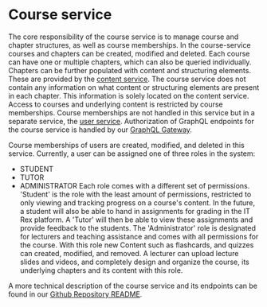 # Course service

The core responsibility of the course service is to manage course and chapter structures, as well as course memberships. In the course-service courses and chapters can be created, modified and deleted. Each course can have one or multiple chapters, which can also be queried individually.
Chapters can be further populated with content and structuring elements. These are provided by the [content service](./content-service.md). The course service does not contain any information on what content or structuring elements are present in each chapter. This information is solely located on the content service.
Access to courses and underlying content is restricted by course memberships. Course memberships are not handled in this service but in a separate service, the [user service](./user-service.md).
Authorization of GraphQL endpoints for the course service is handled by our [GraphQL Gateway](./gateway-service.md).

Course memberships of users are created, modified, and deleted in this service.
Currently, a user can be assigned one of three roles in the system:
- STUDENT
- TUTOR
- ADMINISTRATOR
  Each role comes with a different set of permissions. 'Student' is the role with the least amount of permissions, restricted to only viewing and tracking progress on a course's content.
  In the future, a student will also be able to hand in assignments for grading in the IT Rex platform.
  A 'Tutor' will then be able to view these assignments and provide feedback to the students.
  The 'Administrator' role is designated for lecturers and teaching assistance and comes with all permissions for the course. With this role new Content such as flashcards, and quizzes can created, modified, and removed. A lecturer can upload lecture slides and videos, and completely design and organize the course, its underlying chapters and its content with this role.


A more technical description of the course service and its endpoints can be found in our [Github Repository README](https://github.com/IT-REX-Platform/course_service#readme).
